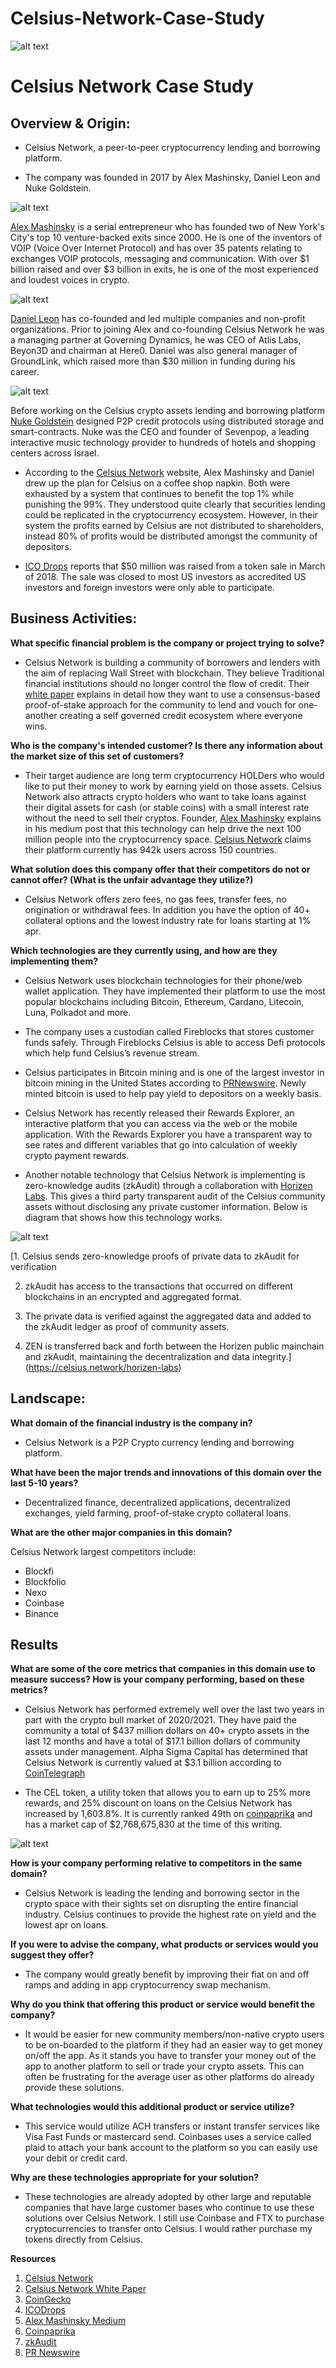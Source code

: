 # Celsius-Network-Case-Study

![alt text](Celsius_Logo.jpg)

# Celsius Network Case Study

## Overview & Origin:
- Celsius Network, a peer-to-peer cryptocurrency lending and borrowing platform.

- The company was founded in 2017 by Alex Mashinsky, Daniel Leon and Nuke Goldstein.
 
![alt text](Alex_Mashinsky_Headshot.jpg)

[Alex Mashinsky](https://www.mashinsky.com/about) is a serial entrepreneur who has founded two of New York's City's top 10 venture-backed exits since 2000. He is one of the inventors of VOIP (Voice Over Internet Protocol) and has over 35 patents relating to exchanges VOIP protocols, messaging and communication. With over $1 billion raised and over $3 billion in exits, he is one of the most experienced and loudest voices in crypto. 

![alt text](Daniel_Headshot.jpg)

[Daniel Leon](https://celsius.network/bio/S.Daniel%20Leon) has co-founded and led multiple companies and non-profit organizations. Prior to joining Alex and co-founding Celsius Network he was a managing partner at Governing Dynamics, he was CEO of Atlis Labs, Beyon3D and chairman at Here0. Daniel was also general manager of GroundLink, which raised more than $30 million in funding during his career.

![alt text](Nuke_Headshot.jpg)

Before working on the Celsius crypto assets lending and borrowing platform [Nuke Goldstein](https://celsius.network/bio/Nuke%20Goldstein) designed P2P credit protocols using distributed storage and smart-contracts. Nuke was the CEO and founder of Sevenpop, a leading interactive music technology provider to hundreds of hotels and shopping centers across Israel.  

- According to the [Celsius Network](https://celsius.network/about-us) website, Alex Mashinsky and Daniel drew up the plan for Celsius on a coffee shop napkin. Both were exhausted by a system that continues to benefit the top 1% while punishing the 99%. They understood quite clearly that securities lending could be replicated in the cryptocurrency ecosystem. However, in their system the profits earned by Celsius are not distributed to shareholders, instead 80% of profits would be distributed amongst the community of depositors.
 
- [ICO Drops](https://icodrops.com/celsius/) reports that $50 million was raised from a token sale in March of 2018. The sale was closed to most US investors as accredited US investors and foreign investors were only able to participate.

## Business Activities: 
**What specific financial problem is the company or project trying to solve?**
- Celsius Network is building a community of borrowers and lenders with the aim of replacing Wall Street with blockchain. They believe Traditional financial institutions should no longer control the flow of credit. Their [white paper](https://celsius.network/static/media/celsius-whitepaper.27574611.pdf) explains in detail how they want to use a consensus-based proof-of-stake approach for the community to lend and vouch for one-another creating a self governed credit ecosystem where everyone wins.

**Who is the company's intended customer?  Is there any information about the market size of this set of customers?**
- Their target audience are long term cryptocurrency HOLDers who would like to put their money to work by earning yield on those assets. Celsius Network also attracts crypto holders who want to take loans against their digital assets for cash (or stable coins) with a small interest rate without the need to sell their cryptos. Founder, [Alex Mashinsky](https://mashinsky.medium.com/cant-stop-won-t-stop-2021-a-year-of-milestones-for-celsius-8af2cf496c89) explains in his medium post that this technology can help drive the next 100 million people into the cryptocurrency space. [Celsius Network](https://celsius.network/) claims their platform currently has 942k users across 150 countries.

**What solution does this company offer that their competitors do not or cannot offer? (What is the unfair advantage they utilize?)**
- Celsius Network offers zero fees, no gas fees, transfer fees, no origination or withdrawal fees. In addition you have the option of 40+ collateral options and the lowest industry rate for loans starting at 1% apr.

**Which technologies are they currently using, and how are they implementing them?**
- Celsius Network uses blockchain technologies for their phone/web wallet application. They have implemented their platform to use the most popular blockchains including Bitcoin, Ethereum, Cardano, Litecoin, Luna, Polkadot and more. 

- The company uses a custodian called Fireblocks that stores customer funds safely. Through Fireblocks Celsius is able to access Defi protocols which help fund Celsius’s revenue stream. 

- Celsius participates in Bitcoin mining and is one of the largest investor in bitcoin mining in the United States according to [PRNewswire](https://www.prnewswire.com/news-releases/celsius-invests-over-200m-in-bitcoin-mining-in-north-america-301306009.html). Newly minted bitcoin is used to help pay yield to depositors on a weekly basis.

- Celsius Network has recently released their Rewards Explorer, an interactive platform that you can access via the web or the mobile application. With the Rewards Explorer you have a transparent way to see rates and different variables that go into calculation of weekly crypto payment rewards. 

- Another notable technology that Celsius Network is implementing is zero-knowledge audits (zkAudit) through a collaboration with [Horizen Labs](https://celsius.network/horizen-labs). This gives a third party transparent audit of the Celsius community assets without disclosing any private customer information. Below is diagram that shows how this technology works.

![alt text](zkAudit.jpg)

[1. Celsius sends zero-knowledge proofs of private data to zkAudit for verification

2. zkAudit has access to the transactions that occurred on different blockchains in an encrypted and aggregated format.

3. The private data is verified against the aggregated data and added to the zkAudit ledger as proof of community assets.

4. ZEN is transferred back and forth between the Horizen public mainchain and zkAudit, maintaining the decentralization and data integrity.](https://celsius.network/horizen-labs)

## Landscape:

**What domain of the financial industry is the company in?**
- Celsius Network is a P2P Crypto currency lending and borrowing platform.

**What have been the major trends and innovations of this domain over the last 5-10 years?**
- Decentralized finance, decentralized applications, decentralized exchanges, yield farming, proof-of-stake crypto collateral loans.

**What are the other major companies in this domain?**

Celsius Network largest competitors include:
- Blockfi
- Blockfolio
- Nexo
- Coinbase
- Binance

## Results

**What are some of the core metrics that companies in this domain use to measure success? How is your company performing, based on these metrics?**

- Celsius Network has performed extremely well over the last two years in part with the crypto bull market of 2020/2021. They have paid the community a total of $437 million dollars on 40+ crypto assets in the last 12 months and have a total of $17.1 billion dollars of community assets under management. Alpha Sigma Capital has determined that Celsius Network is currently valued at $3.1 billion according to [CoinTelegraph](https://cointelegraph.com/news/celsius-network-valued-at-3-1b-following-independent-review)

- The CEL token, a utility token that allows you to earn up to 25% more rewards, and 25% discount on loans on the Celsius Network has increased by 1,603.8%. It is currently ranked 49th on [coinpaprika](https://coinpaprika.com/coin/cel-celsius/) and has a market cap of $2,768,675,830 at the time of this writing.

![alt text](cel.jpg)

**How is your company performing relative to competitors in the same domain?**

- Celsius Network is leading the lending and borrowing sector in the crypto space with their sights set on disrupting the entire financial industry. Celsius continues to provide the highest rate on yield and the lowest apr on loans. 

**If you were to advise the company, what products or services would you suggest they offer?**

- The company would greatly benefit by improving their fiat on and off ramps and adding in app cryptocurrency swap mechanism.

**Why do you think that offering this product or service would benefit the company?**

- It would be easier for new community members/non-native crypto users to be on-boarded to the platform if they had an easier way to get money on/off the app. As it stands you have to transfer your money out of the app to another platform to sell or trade your crypto assets. This can often be frustrating for the average user as other platforms do already provide these solutions. 

**What technologies would this additional product or service utilize?**

- This service would utilize ACH transfers or instant transfer services like Visa Fast Funds or mastercard send. Coinbases uses a service called plaid to attach your bank account to the platform so you can easily use your debit or credit card.

**Why are these technologies appropriate for your solution?**
- These technologies are already adopted by other large and reputable companies that have large customer bases who continue to use these solutions over Celsius Network. I still use Coinbase and FTX to purchase cryptocurrencies to transfer onto Celsius. I would rather purchase my tokens directly from Celsius.

**Resources**
1. [Celsius Network](https://celsius.network/)
2. [Celsius Network White Paper](https://celsius.network/static/media/celsius-whitepaper.27574611.pdf)
3. [CoinGecko](https://www.coingecko.com/en/coins/celsius-network-token)
4. [ICODrops](https://icodrops.com/celsius/)
5. [Alex Mashinsky Medium](https://mashinsky.medium.com/cant-stop-won-t-stop-2021-a-year-of-milestones-for-celsius-8af2cf496c89)
6. [Coinpaprika](https://coinpaprika.com/coin/cel-celsius/)
7. [zkAudit](https://celsius.network/horizen-labs)
8. [PR Newswire](https://www.prnewswire.com/news-releases/celsius-invests-over-200m-in-bitcoin-mining-in-north-america-301306009.html)
